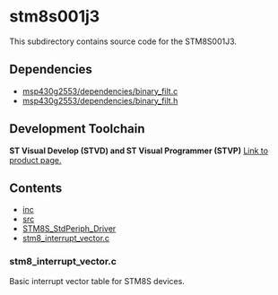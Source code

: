 # stm8s001j3
This subdirectory contains source code for the STM8S001J3.

## Dependencies
* [msp430g2553/dependencies/binary_filt.c](../msp430g2553/dependencies/binary_filt.c)
* [msp430g2553/dependencies/binary_filt.h](../msp430g2553/dependencies/binary_filt.h)

## Development Toolchain
**ST Visual Develop (STVD) and ST Visual Programmer (STVP)** [Link to product page.](https://www.st.com/en/development-tools/stvd-stm8.html)

## Contents
* [inc](inc/)
* [src](src/)
* [STM8S_StdPeriph_Driver](STM8S_StdPeriph_Driver/)
* [stm8_interrupt_vector.c](#stm8_interrupt_vector.c)

### stm8_interrupt_vector.c
Basic interrupt vector table for STM8S devices.